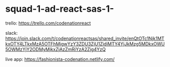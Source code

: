 # squad-1-ad-react-sas-1-

trello: https://trello.com/codenationreact

slack: https://join.slack.com/t/codenationreactsas/shared_invite/enQtOTc1Njk1MTkxOTY4LTkxMzA5OTFhMjgwYzY3ZDU3ZjU1ZjdiMTY4YjJkMzg5MDkxOWU5OWMzYjY2ODMyMjkxZjAzZmRiYzA2Zjg4YzQ

live app: https://fashionista-codenation.netlify.com/
